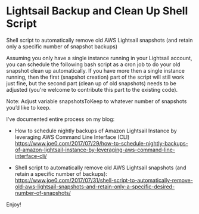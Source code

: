 # Lightsail Backup and Clean Up Shell Script

Shell script to automatically remove old AWS Lightsail snapshots (and retain only a specific number of snapshot backups)

Assuming you only have a single instance running in your Lightsail account, you can schedule the following bash script as a cron job to do your old snapshot clean up automatically. If you have more then a single instance running, then the first (snapshot creation) part of the script will still work just fine, but the second part (clean up of old snapshots) needs to be adjusted (you're welcome to contribute this part to the existing code).

Note: Adjust variable snapshotsToKeep to whatever number of snapshots you’d like to keep.

I've documented entire process on my blog:

- How to schedule nightly backups of Amazon Lightsail Instance by leveraging AWS Command Line Interface (CLI)
https://www.joe0.com/2017/07/29/how-to-schedule-nightly-backups-of-amazon-lightsail-instance-by-leveraging-aws-command-line-interface-cli/

- Shell script to automatically remove old AWS Lightsail snapshots (and retain a specific number of backups):
https://www.joe0.com/2017/07/31/shell-script-to-automatically-remove-old-aws-lightsail-snapshots-and-retain-only-a-specific-desired-number-of-snapshots/

Enjoy!
